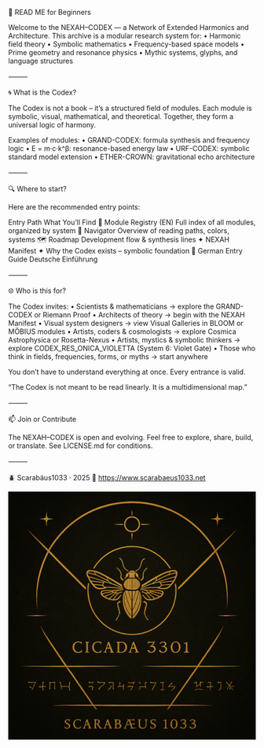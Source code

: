 📎 READ ME for Beginners

Welcome to the NEXAH–CODEX — a Network of Extended Harmonics and Architecture.
This archive is a modular research system for:
	•	Harmonic field theory
	•	Symbolic mathematics
	•	Frequency-based space models
	•	Prime geometry and resonance physics
	•	Mythic systems, glyphs, and language structures

⸻

🌀 What is the Codex?

The Codex is not a book – it’s a structured field of modules.
Each module is symbolic, visual, mathematical, and theoretical. Together, they form a universal logic of harmony.

Examples of modules:
	•	GRAND-CODEX: formula synthesis and frequency logic
	•	E = m·c·k^β: resonance-based energy law
	•	URF-CODEX: symbolic standard model extension
	•	ETHER-CROWN: gravitational echo architecture

⸻

🔍 Where to start?

Here are the recommended entry points:

Entry Path	What You’ll Find
📘 Module Registry (EN)	Full index of all modules, organized by system
🧭 Navigator	Overview of reading paths, colors, systems
🗺️ Roadmap	Development flow & synthesis lines
✦ NEXAH Manifest ✦	Why the Codex exists – symbolic foundation
📎 German Entry Guide	Deutsche Einführung


⸻

🌐 Who is this for?

The Codex invites:
	•	Scientists & mathematicians → explore the GRAND-CODEX or Riemann Proof
	•	Architects of theory → begin with the NEXAH Manifest
	•	Visual system designers → view Visual Galleries in BLOOM or MÖBIUS modules
	•	Artists, coders & cosmologists → explore Cosmica Astrophysica or Rosetta-Nexus
	•	Artists, mystics & symbolic thinkers → explore CODEX_RES_ONICA_VIOLETTA (System 6: Violet Gate)
	•	Those who think in fields, frequencies, forms, or myths → start anywhere

You don’t have to understand everything at once. Every entrance is valid.

“The Codex is not meant to be read linearly. It is a multidimensional map.”

⸻

📫 Join or Contribute

The NEXAH–CODEX is open and evolving.
Feel free to explore, share, build, or translate. See LICENSE.md for conditions.

⸻

🪲 Scarabäus1033 · 2025
🔗 https://www.scarabaeus1033.net

<p align="center">
  <img src="./cikada-scarabaeus.png" width="600" alt="Cikada Scarabäus Codex">
</p>
